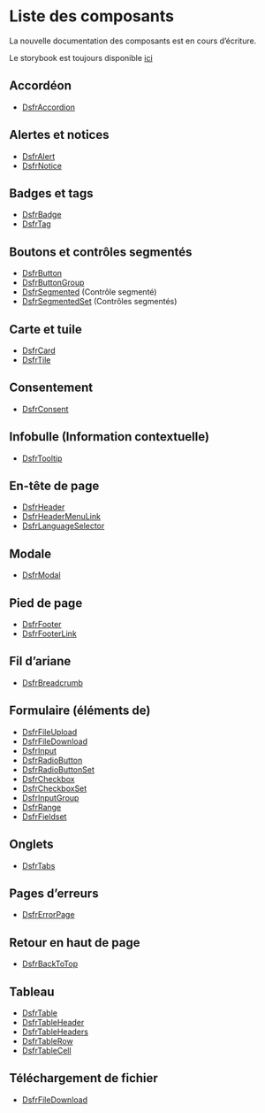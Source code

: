 # Liste des composants

La nouvelle documentation des composants est en cours d’écriture.

Le storybook est toujours disponible [ici](https://storybook.vue-ds.fr)

## Accordéon

- [DsfrAccordion](./composants/DsfrAccordion)

## Alertes et notices

- [DsfrAlert](./composants/DsfrAlert)
- [DsfrNotice](./composants/DsfrNotice)

## Badges et tags

- [DsfrBadge](./composants/DsfrBadge)
- [DsfrTag](./composants/DsfrTag)

## Boutons et contrôles segmentés

- [DsfrButton](./composants/DsfrButton)
- [DsfrButtonGroup](./composants/DsfrButtonGroup)
- [DsfrSegmented](./composants/DsfrSegmented) (Contrôle segmenté)
- [DsfrSegmentedSet](./composants/DsfrSegmentedSet)  (Contrôles segmentés)

## Carte et tuile

- [DsfrCard](./composants/DsfrCard)
- [DsfrTile](./composants/DsfrTile)

## Consentement

- [DsfrConsent](./composants/DsfrConsent)

## Infobulle (Information contextuelle)

- [DsfrTooltip](./composants/DsfrTooltip)

## En-tête de page

- [DsfrHeader](./composants/DsfrHeader)
- [DsfrHeaderMenuLink](./composants/DsfrHeaderMenuLink)
- [DsfrLanguageSelector](./composants/DsfrLanguageSelector)

## Modale

- [DsfrModal](./composants/DsfrModal)

## Pied de page

- [DsfrFooter](./composants/DsfrFooter)
- [DsfrFooterLink](./composants/DsfrFooterLink)

## Fil d’ariane

- [DsfrBreadcrumb](./composants/DsfrBreadcrumb)

## Formulaire (éléments de)

- [DsfrFileUpload](./composants/DsfrFileUpload)
- [DsfrFileDownload](./composants/DsfrFileDownload)
- [DsfrInput](./composants/DsfrInput)
- [DsfrRadioButton](./composants/DsfrRadioButton)
- [DsfrRadioButtonSet](./composants/DsfrRadioButtonSet)
- [DsfrCheckbox](./composants/DsfrCheckbox)
- [DsfrCheckboxSet](./composants/DsfrCheckboxSet)
- [DsfrInputGroup](./composants/DsfrInputGroup)
- [DsfrRange](./composants/DsfrRange)
- [DsfrFieldset](./composants/DsfrFieldset)

## Onglets

- [DsfrTabs](./composants/DsfrTabs)

## Pages d’erreurs

- [DsfrErrorPage](./composants/DsfrErrorPage)

## Retour en haut de page

- [DsfrBackToTop](./composants/DsfrBackToTop)

## Tableau

- [DsfrTable](./composants/DsfrTable)
- [DsfrTableHeader](./composants/DsfrTableHeader)
- [DsfrTableHeaders](./composants/DsfrTableHeaders)
- [DsfrTableRow](./composants/DsfrTableRow)
- [DsfrTableCell](./composants/DsfrTableCell)

## Téléchargement de fichier

- [DsfrFileDownload](./composants/DsfrFileDownload)
